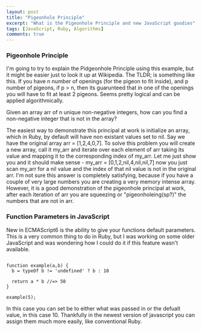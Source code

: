 ```yaml
---
layout: post
title: "Pigeonhole Principle"
excerpt: "What is the Pigeonhole Principle and new JavaScript goodies"
tags: [JavaScript, Ruby, Algorithms]
comments: true
---
```


### Pigeonhole Principle

I'm going to try to explain the Pidgeonhole Principle using this example, but it might be easier just to look it up at Wikipedia. The TLDR; is something like this. If you have n number of openings (for the pigeon to fit inside), and p number of pigeons, if p > n, then its guarunteed that in one of the openings you will have to fit at least 2 pigeons. Seems pretty logical and can be applied algorithmically.

Given an array arr of n unique non-negative integers, how can you find a non-negative integer that is not in the array?

The easiest way to demonstrate this principal at work is initialize an array, which in Ruby, by default will have non existant values set to nil. Say we have the original array arr = [1,2,4,0,7]. To solve this problem you will create a new array, call it my_arr and iterate over each element of arr taking its value and mapping it to the corresponding index of my_arr. Let me just show you and it should make sense - my_arr = [0,1,2,nil,4,nil,nil,7] now you just scan my_arr for a nil value and the index of that nil value is not in the original arr.  I'm not sure this answer is completely satisfying, because if you have a couple of very large numbers you are creating a very memory intense array. However, it is a good demonstration of the pigeonhole principal at work, after each iteration of arr you are squeezing or "pigeonholeing(sp?)" the numbers that are not in arr.

### Function Parameters in JavaScript

New in ECMAScript6 is the ability to give your functions default parameters. This is a very common thing to do in Ruby, but I was working on some older JavaScript and was wondering how I could do it if this feature wasn't available.

```

function example(a,b) {
  b = typeOf b != 'undefined' ? b : 10

  return a * b //=> 50
}

example(5);
```

In this case you can set be to either what was passed in or the defualt value, in this case 10.  Thankfully in the newest version of javascript you can assign them much more easily, like conventional Ruby.

